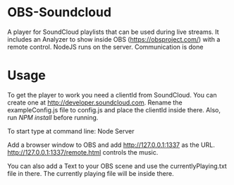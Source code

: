 # OBS-Soundcloud
A player for SoundCloud playlists that can be used during live streams. It includes an Analyzer to show inside OBS (https://obsproject.com/) with a remote control. NodeJS runs on the server. Communication is done 

# Usage
To get the player to work you need a clientId from SoundCloud. You can create one at http://developer.soundcloud.com. Rename the exampleConfig.js file to config.js and place the clientId inside there. Also, run _NPM install_ before running.

To start type at command line: Node Server 

Add a browser window to OBS and add http://127.0.0.1:1337 as the URL.
http://127.0.0.1:1337/remote.html controls the music.

You can also add a Text to your OBS scene and use the currentlyPlaying.txt file in there. The currently playing file will be inside there.
